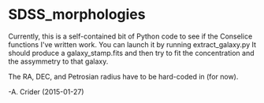 # SDSS_morphologies

Currently, this is a self-contained bit of Python code to see if the Conselice functions I've written work. 
You can launch it by running extract_galaxy.py It should produce a galaxy_stamp.fits and then try to fit 
the concentration and the assymmetry to that galaxy.

The RA, DEC, and Petrosian radius have to be hard-coded in (for now).

-A. Crider (2015-01-27)
